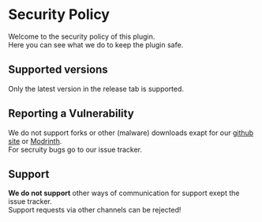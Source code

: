 # Security Policy
  
Welcome to the security policy of this plugin.  
Here you can see what we do to keep the plugin safe.  
  
  
## Supported versions
Only the latest version in the release tab is supported.  
  
## Reporting a Vulnerability

We do not support forks or other (malware) downloads exapt for our [github site](https://github.com/Argantiu/WorldSystem-Updated/) or [Modrinth](https://modrinth.com/plugin/worldsystem).  
For secruity bugs go to our issue tracker.

## Support

<b>We do not support</b> other ways of communication for support exept the issue tracker.  
Support requests via other channels can be rejected!